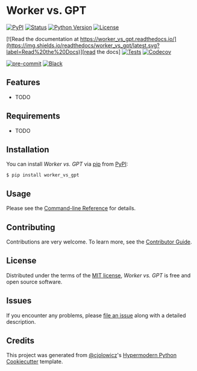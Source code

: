 # Worker vs. GPT

[![PyPI](https://img.shields.io/pypi/v/worker_vs_gpt.svg)][pypi status]
[![Status](https://img.shields.io/pypi/status/worker_vs_gpt.svg)][pypi status]
[![Python Version](https://img.shields.io/pypi/pyversions/worker_vs_gpt)][pypi status]
[![License](https://img.shields.io/pypi/l/worker_vs_gpt)][license]

[![Read the documentation at https://worker_vs_gpt.readthedocs.io/](https://img.shields.io/readthedocs/worker_vs_gpt/latest.svg?label=Read%20the%20Docs)][read the docs]
[![Tests](https://github.com/AGMoller/worker_vs_gpt/workflows/Tests/badge.svg)][tests]
[![Codecov](https://codecov.io/gh/AGMoller/worker_vs_gpt/branch/main/graph/badge.svg)][codecov]

[![pre-commit](https://img.shields.io/badge/pre--commit-enabled-brightgreen?logo=pre-commit&logoColor=white)][pre-commit]
[![Black](https://img.shields.io/badge/code%20style-black-000000.svg)][black]

[pypi status]: https://pypi.org/project/worker_vs_gpt/
[read the docs]: https://worker_vs_gpt.readthedocs.io/
[tests]: https://github.com/AGMoller/worker_vs_gpt/actions?workflow=Tests
[codecov]: https://app.codecov.io/gh/AGMoller/worker_vs_gpt
[pre-commit]: https://github.com/pre-commit/pre-commit
[black]: https://github.com/psf/black

## Features

- TODO

## Requirements

- TODO

## Installation

You can install _Worker vs. GPT_ via [pip] from [PyPI]:

```console
$ pip install worker_vs_gpt
```

## Usage

Please see the [Command-line Reference] for details.

## Contributing

Contributions are very welcome.
To learn more, see the [Contributor Guide].

## License

Distributed under the terms of the [MIT license][license],
_Worker vs. GPT_ is free and open source software.

## Issues

If you encounter any problems,
please [file an issue] along with a detailed description.

## Credits

This project was generated from [@cjolowicz]'s [Hypermodern Python Cookiecutter] template.

[@cjolowicz]: https://github.com/cjolowicz
[pypi]: https://pypi.org/
[hypermodern python cookiecutter]: https://github.com/cjolowicz/cookiecutter-hypermodern-python
[file an issue]: https://github.com/AGMoller/worker_vs_gpt/issues
[pip]: https://pip.pypa.io/

<!-- github-only -->

[license]: https://github.com/AGMoller/worker_vs_gpt/blob/main/LICENSE
[contributor guide]: https://github.com/AGMoller/worker_vs_gpt/blob/main/CONTRIBUTING.md
[command-line reference]: https://worker_vs_gpt.readthedocs.io/en/latest/usage.html
